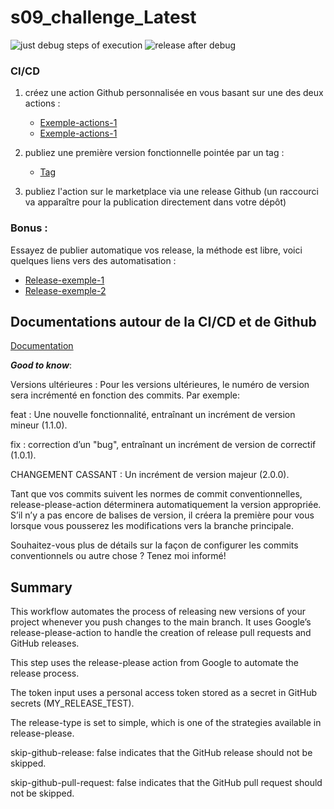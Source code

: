 # s09_challenge_Latest  

![just debug steps of execution](https://github.com/L-Christ-ASD/s09_challenge_Latest/actions/workflows/test.yml/badge.svg)
![release after debug](https://github.com/L-Christ-ASD/s09_challenge_Latest/actions/workflows/release.yml/badge.svg)


### CI/CD


1. créez une action Github personnalisée en vous basant sur une des deux actions :  
   
   * [Exemple-actions-1](https://github.com/o-devops/debug) 
   * [Exemple-actions-1](https://github.com/profy12/lowercase-action) 

2. publiez une première version fonctionnelle pointée par un tag :  
   
   * [Tag](https://o-devops.github.io/doc/git/git-tag/)

3. publiez l'action sur le marketplace via une release Github (un raccourci va apparaître pour la publication directement dans votre dépôt)  

### Bonus :  
Essayez de publier automatique vos release, la méthode est libre,  voici quelques liens vers des automatisation :  
   * [Release-exemple-1](https://github.com/marketplace/actions/release-please-action )   
   * [Release-exemple-2](https://github.com/marketplace/actions/automatic-releases ) 


## Documentations autour de la CI/CD et de Github  

[Documentation](https://o-devops.github.io/doc/git/git-tag/)



***Good to know***:  

Versions ultérieures : Pour les versions ultérieures, le numéro de version sera incrémenté en fonction des commits. Par exemple:

feat : Une nouvelle fonctionnalité, entraînant un incrément de version mineur (1.1.0).

fix : correction d’un "bug", entraînant un incrément de version de correctif (1.0.1).

CHANGEMENT CASSANT : Un incrément de version majeur (2.0.0).

Tant que vos commits suivent les normes de commit conventionnelles, release-please-action déterminera automatiquement la version appropriée. S’il n’y a pas encore de balises de version, il créera la première pour vous lorsque vous pousserez les modifications vers la branche principale.

Souhaitez-vous plus de détails sur la façon de configurer les commits conventionnels ou autre chose ? Tenez moi informé!


## Summary  

This workflow automates the process of releasing new versions of your project whenever you push changes to the main branch. It uses Google’s release-please-action to handle the creation of release pull requests and GitHub releases.

This step uses the release-please action from Google to automate the release process.

The token input uses a personal access token stored as a secret in GitHub secrets (MY_RELEASE_TEST).

The release-type is set to simple, which is one of the strategies available in release-please.

skip-github-release: false indicates that the GitHub release should not be skipped.

skip-github-pull-request: false indicates that the GitHub pull request should not be skipped.




